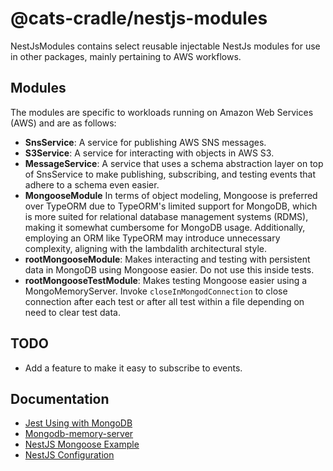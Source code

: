 # @cats-cradle/nestjs-modules

NestJsModules contains select reusable injectable NestJs modules for use in
other packages, mainly pertaining to AWS workflows.

## Modules

The modules are specific to workloads running on Amazon Web Services (AWS) and
are as follows:

- **SnsService**: A service for publishing AWS SNS messages.
- **S3Service**: A service for interacting with objects in AWS S3.
- **MessageService**: A service that uses a schema abstraction layer on top of
  SnsService to make publishing, subscribing, and testing events that adhere to
  a schema even easier.
- **MongooseModule** In terms of object modeling, Mongoose is preferred over
  TypeORM due to TypeORM's limited support for MongoDB, which is more suited for
  relational database management systems (RDMS), making it somewhat cumbersome
  for MongoDB usage. Additionally, employing an ORM like TypeORM may introduce
  unnecessary complexity, aligning with the lambdalith architectural style.
- **rootMongooseModule**: Makes interacting and testing with persistent data in
  MongoDB using Mongoose easier. Do not use this inside tests.
- **rootMongooseTestModule**: Makes testing Mongoose easier using a
  MongoMemoryServer. Invoke `closeInMongodConnection` to close connection after
  each test or after all test within a file depending on need to clear test
  data.

## TODO

- Add a feature to make it easy to subscribe to events.

## Documentation

- [Jest Using with MongoDB](https://jestjs.io/docs/mongodb)
- [Mongodb-memory-server](https://github.com/nodkz/mongodb-memory-server)
- [NestJS Mongoose Example](https://github.com/nestjs/nest/tree/master/sample/14-mongoose-base)
- [NestJS Configuration](https://docs.nestjs.com/techniques/configuration#getting-started)

